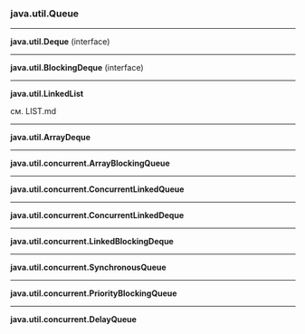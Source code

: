 ### java.util.Queue

---

**java.util.Deque** (interface)

---

**java.util.BlockingDeque** (interface)

---

**java.util.LinkedList**

см. LIST.md

---

**java.util.ArrayDeque**

---

**java.util.concurrent.ArrayBlockingQueue**

---

**java.util.concurrent.ConcurrentLinkedQueue**

---

**java.util.concurrent.ConcurrentLinkedDeque**

---

**java.util.concurrent.LinkedBlockingDeque**

---

**java.util.concurrent.SynchronousQueue**

---

**java.util.concurrent.PriorityBlockingQueue**

---

**java.util.concurrent.DelayQueue**
